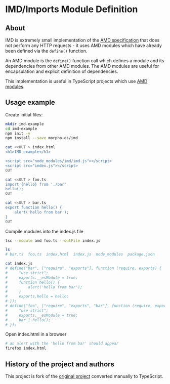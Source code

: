 # IMD/Imports Module Definition

## About

IMD is extremely small implementation of the [AMD specification](https://github.com/amdjs/amdjs-api/blob/master/AMD.md) that does not perform any HTTP requests - it uses AMD modules which have already been defined via the `define()` function.

An AMD module is the `define()` function call which defines a module and its dependencies from other AMD modules. The AMD modules are useful for encapsulation and explicit definition of dependencies.

This implementation is useful in TypeScript projects which use [AMD modules](https://www.typescriptlang.org/tsconfig#amd).

## Usage example

Create initial files:
```sh
mkdir imd-example
cd imd-example
npm init -y
npm install --save morpho-os/imd

cat <<OUT > index.html
<h1>IMD example</h1>

<script src="node_modules/imd/imd.js"></script>
<script src="index.js"></script>
OUT

cat <<OUT > foo.ts
import {hello} from './bar'
hello();
OUT

cat <<OUT > bar.ts
export function hello() {
    alert('hello from bar');
}
OUT
```

Compile modules into the index.js file
```sh
tsc --module amd foo.ts --outFile index.js

ls
# bar.ts  foo.ts  index.html  index.js  node_modules  package.json

cat index.js
# define("bar", ["require", "exports"], function (require, exports) {
#     "use strict";
#     exports.__esModule = true;
#     function hello() {
#         alert('hello from bar');
#     }
#     exports.hello = hello;
# });
# define("foo", ["require", "exports", "bar"], function (require, exports, bar_1) {
#     "use strict";
#     exports.__esModule = true;
#     bar_1.hello();
# });
```

Open index.html in a browser
```sh
# an alert with the 'hello from bar' should appear
firefox index.html
```

## History of the project and authors

This project is fork of the [original project](https://github.com/PolymerLabs/IMD) converted manually to TypeScript.
